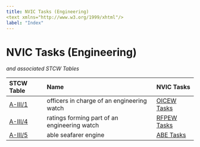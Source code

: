 ```yaml
---
title: NVIC Tasks (Engineering)
<text xmlns="http://www.w3.org/1999/xhtml"/>
label: "Index"
---
```




# NVIC Tasks (Engineering)
<text xmlns="http://www.w3.org/1999/xhtml"/>

*and associated STCW Tables*

|  STCW Table  |    Name     |  NVIC Tasks   |
|:-------------|:------------|:--------------|
| [A-III/1](31.html) | officers in charge of an engineering watch| [OICEW Tasks](index_OICEW) | 
| [A-III/4](34.html) | ratings forming part of an engineering watch| [RFPEW Tasks](index_RFPEW) | 
| [A-III/5](35.html) | able seafarer engine| [ABE Tasks](index_ABE) | 
